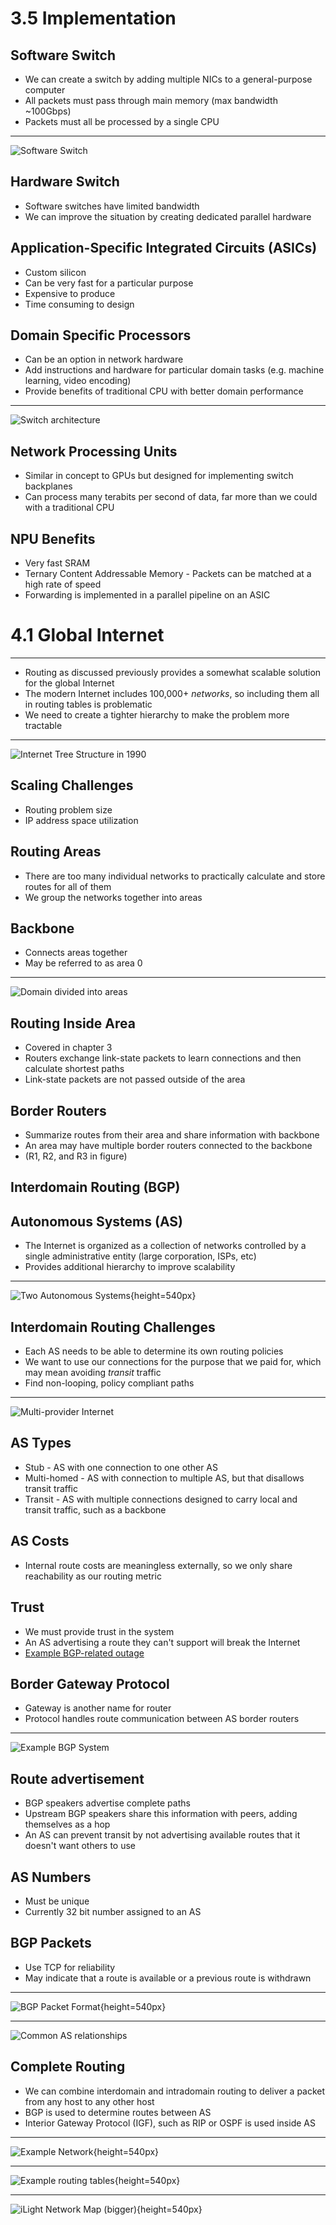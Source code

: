 3.5 Implementation
==================

Software Switch
---------------

- We can create a switch by adding multiple NICs to a general-purpose computer
- All packets must pass through main memory (max bandwidth ~100Gbps)
- Packets must all be processed by a single CPU

---

![Software Switch](https://book.systemsapproach.org/_images/Slide14.png)

Hardware Switch
---------------

- Software switches have limited bandwidth
- We can improve the situation by creating dedicated parallel hardware

Application-Specific Integrated Circuits (ASICs)
------------------------------------------------

- Custom silicon
- Can be very fast for a particular purpose
- Expensive to produce
- Time consuming to design

Domain Specific Processors
--------------------------

- Can be an option in network hardware
- Add instructions and hardware for particular domain tasks (e.g. machine learning, video encoding)
- Provide benefits of traditional CPU with better domain performance

---

![Switch architecture](https://book.systemsapproach.org/_images/Slide22.png)

Network Processing Units
------------------------

- Similar in concept to GPUs but designed for implementing switch backplanes
- Can process many terabits per second of data, far more than we could with a traditional CPU

NPU Benefits
------------

- Very fast SRAM
- Ternary Content Addressable Memory - Packets can be matched at a high rate of speed
- Forwarding is implemented in a parallel pipeline on an ASIC

4.1 Global Internet
===================

---

- Routing as discussed previously provides a somewhat scalable solution for the global Internet
- The modern Internet includes 100,000+ *networks*, so including them all in routing tables is problematic
- We need to create a tighter hierarchy to make the problem more tractable

---

![Internet Tree Structure in 1990](https://book.systemsapproach.org/_images/f04-01-9780123850591.png)

Scaling Challenges
------------------

- Routing problem size
- IP address space utilization

Routing Areas
-------------

- There are too many individual networks to practically calculate and store routes for all of them
- We group the networks together into areas

Backbone
--------

- Connects areas together
- May be referred to as area 0

---

![Domain divided into areas](https://book.systemsapproach.org/_images/f04-02-9780123850591.png)

Routing Inside Area
-------------------

- Covered in chapter 3
- Routers exchange link-state packets to learn connections and then calculate shortest paths
- Link-state packets are not passed outside of the area

Border Routers
--------------

- Summarize routes from their area and share information with backbone
- An area may have multiple border routers connected to the backbone
- (R1, R2, and R3 in figure)

Interdomain Routing (BGP)
-------------------------

Autonomous Systems (AS)
-----------------------

- The Internet is organized as a collection of networks controlled by a single administrative entity (large corporation, ISPs, etc)
- Provides additional hierarchy to improve scalability

---

![Two Autonomous Systems](https://book.systemsapproach.org/_images/f04-03-9780123850591.png){height=540px}

Interdomain Routing Challenges
------------------------------

- Each AS needs to be able to determine its own routing policies
- We want to use our connections for the purpose that we paid for, which may mean avoiding *transit* traffic
- Find non-looping, policy compliant paths

---

![Multi-provider Internet](https://book.systemsapproach.org/_images/f04-04-9780123850591.png)

AS Types
--------

- Stub - AS with one connection to one other AS
- Multi-homed - AS with connection to multiple AS, but that disallows transit traffic
- Transit - AS with multiple connections designed to carry local and transit traffic, such as a backbone

AS Costs
--------

- Internal route costs are meaningless externally, so we only share reachability as our routing metric

Trust
-----

- We must provide trust in the system
- An AS advertising a route they can't support will break the Internet
- [Example BGP-related outage](https://blog.cloudflare.com/how-verizon-and-a-bgp-optimizer-knocked-large-parts-of-the-internet-offline-today/)

Border Gateway Protocol
-----------------------

- Gateway is another name for router
- Protocol handles route communication between AS border routers

---

![Example BGP System](https://book.systemsapproach.org/_images/f04-06-9780123850591.png)

Route advertisement
-------------------

- BGP speakers advertise complete paths
- Upstream BGP speakers share this information with peers, adding themselves as a hop
- An AS can prevent transit by not advertising available routes that it doesn't want others to use

AS Numbers
----------

- Must be unique
- Currently 32 bit number assigned to an AS

BGP Packets
-----------

- Use TCP for reliability
- May indicate that a route is available or a previous route is withdrawn

---

![BGP Packet Format](https://book.systemsapproach.org/_images/f04-07-9780123850591.png){height=540px}

---

![Common AS relationships](https://book.systemsapproach.org/_images/f04-08-9780123850591.png)


Complete Routing
----------------

- We can combine interdomain and intradomain routing to deliver a packet from any host to any other host
- BGP is used to determine routes between AS
- Interior Gateway Protocol (IGF), such as RIP or OSPF is used inside AS

---

![Example Network](https://book.systemsapproach.org/_images/f04-09-9780123850591.png){height=540px}

---

![Example routing tables](https://book.systemsapproach.org/_images/f04-10-9780123850591.png){height=540px}

---

![iLight Network Map ([bigger](https://ilight.net/wp-content/uploads/2019/02/i-light-topo-map-2019-january-white-PRINT.pdf))](https://ilight.net/wp-content/uploads/2019/02/ilight-map-web-2019_white-800x800.png){height=540px}

